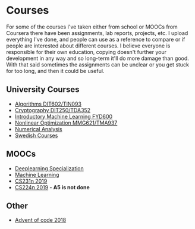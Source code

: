 # Courses
For some of the courses I've taken either from school or MOOCs from Coursera there have been assignments, lab reports, projects, etc. I upload everything I've done, and people can use as a reference to compare or if people are interested about different courses. I believe everyone is responsible for their own education, copying doesn't further your development in any way and so long-term it'll do more damage than good. With that said sometimes the assignments can be unclear or you get stuck for too long, and then it could be useful.

## University Courses
* [Algorithms DIT602/TIN093](https://github.com/AladdinPerzon/Courses/tree/master/Courses/Algorithms%20DIT602-TIN093)
* [Cryptography DIT250/TDA352](https://github.com/AladdinPerzon/Courses/tree/master/Courses/Cryptography%20DIT250-TDA352)
* [Introductory Machine Learning FYD600](https://github.com/AladdinPerzon/Courses/tree/master/Courses/Introductory%20Machine%20Learning%20FYD600)
* [Nonlinear Optimization MMG621/TMA937](https://github.com/AladdinPerzon/Courses/tree/master/Courses/Nonlinear%20Optimization%20MM621-TMA937)
* [Numerical Analysis](https://github.com/AladdinPerzon/Courses/tree/master/Courses/Numerical%20Analysis)
* [Swedish Courses](https://github.com/AladdinPerzon/Courses/tree/master/Courses/Swedish%20Courses)

## MOOCs 
* [Deeplearning Specialization](https://github.com/AladdinPerzon/Courses/tree/master/MOOCS/Deeplearning-specialization)
* [Machine Learning](https://github.com/AladdinPerzon/Courses/tree/master/MOOCS/Coursera-Machine-Learning)
* [CS231n 2019](https://github.com/AladdinPerzon/Courses/tree/master/MOOCS/CS231-2019)
* [CS224n 2019](https://github.com/AladdinPerzon/Courses/tree/master/MOOCS/Cs224n_2019) **- A5 is not done**

## Other
* [Advent of code 2018](https://github.com/AladdinPerzon/Courses/tree/master/Others/advent_of_code)